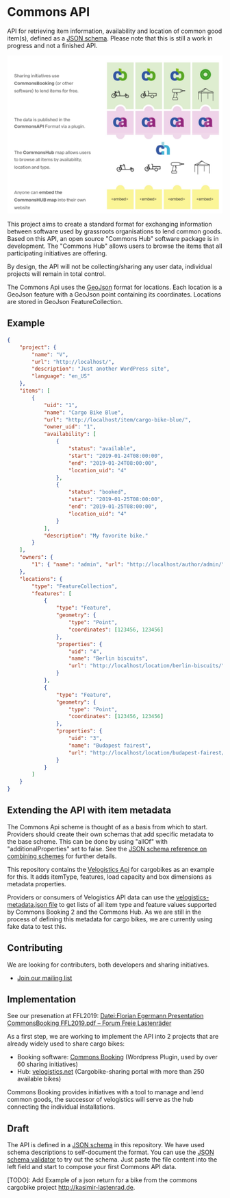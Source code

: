 # Commons API

API for retrieving item information, availability and location of common good item(s), defined as a [JSON schema](http://json-schema.org/). Please note that this is still a work in progress and not a finished API.

![commons-api-overview](img/commons-api-overview.png)

This project aims to create a standard format for exchanging information between software used by grassroots organisations to lend common goods. Based on this API, an open source "Commons Hub" software package is in development. The "Commons Hub" allows users to browse the items that all participating initiatives are offering.

By design, the API will not be collecting/sharing any user data, individual projects will remain in total control.

The Commons Api uses the [GeoJson](http://geojson.org/) format for locations. Each location is a GeoJson feature with a GeoJson point containing its coordinates. Locations are stored in GeoJson FeatureCollection.

## Example

```json
{
    "project": {
        "name": "V",
        "url": "http://localhost/",
        "description": "Just another WordPress site",
        "language": "en_US"
    },
    "items": [
        {
            "uid": "1",
            "name": "Cargo Bike Blue",
            "url": "http://localhost/item/cargo-bike-blue/",
            "owner_uid": "1",
            "availability": [
                {
                    "status": "available",
                    "start": "2019-01-24T08:00:00",
                    "end": "2019-01-24T08:00:00",
                    "location_uid": "4"
                },
                {
                    "status": "booked",
                    "start": "2019-01-25T08:00:00",
                    "end": "2019-01-25T08:00:00",
                    "location_uid": "4"
                }
            ],
            "description": "My favorite bike."
        }
    ],
    "owners": {
        "1": { "name": "admin", "url": "http://localhost/author/admin/" }
    },
    "locations": {
        "type": "FeatureCollection",
        "features": [
            {
                "type": "Feature",
                "geometry": {
                    "type": "Point",
                    "coordinates": [123456, 123456]
                },
                "properties": {
                    "uid": "4",
                    "name": "Berlin biscuits",
                    "url": "http://localhost/location/berlin-biscuits/"
                }
            },
            {
                "type": "Feature",
                "geometry": {
                    "type": "Point",
                    "coordinates": [123456, 123456]
                },
                "properties": {
                    "uid": "3",
                    "name": "Budapest fairest",
                    "url": "http://localhost/location/budapest-fairest/"
                }
            }
        ]
    }
}
```

## Extending the API with item metadata

The Commons Api scheme is thought of as a basis from which to start. Providers should create their own schemas that add specific metadata to the base scheme. This can be done by using "allOf" with "additionalProperties" set to false. See the [JSON schema reference on combining schemes](https://json-schema.org/understanding-json-schema/reference/combining.html) for further details.

This repository contains the [Velogistics Api](https://github.com/wielebenwir/commons-api/blob/master/velogistics-api.schema.json) for cargobikes as an example for this. It adds itemType, features, load capacity and box dimensions as metadata properties.

Providers or consumers of Velogistics API data can use the [velogistics-metadata.json file](https://github.com/wielebenwir/commons-api/blob/master/velogistics-metadata.json) to get lists of all item type and feature values supported by Commons Booking 2 and the Commons Hub. As we are still in the process of defining this metadata for cargo bikes, we are currently using fake data to test this.

## Contributing

We are looking for contributers, both developers and sharing initiatives.

-   [Join our mailing list](https://ml06.ispgateway.de/mailman/listinfo/commons-api_wielebenwir.de)

## Implementation

See our presenation at FFL2019: [Datei:Florian Egermann Presentation CommonsBooking FFL2019.pdf – Forum Freie Lastenräder](http://dein-lastenrad.de/index.php?title=Datei:Florian_Egermann_Presentation_CommonsBooking_FFL2019.pdf#Beschreibung) 

As a first step, we are working to implement the API into 2 projects that are already widely used to share cargo bikes:

-   Booking software: [Commons Booking](https://github.com/wielebenwir/commons-booking-2) (Wordpress Plugin, used by over 60 sharing initiatives)
-   Hub: [velogistics.net](http://velogistics.net) (Cargobike-sharing portal with more than 250 available bikes)

Commons Booking provides initiatives with a tool to manage and lend common goods, the successor of velogistics will serve as the hub connecting the individual installations.

## Draft

The API is defined in a [JSON schema](https://github.com/wielebenwir/commons-api/blob/master/commons-api.schema.json) in this repository. We have used schema descriptions to self-document the format. You can use the [JSON schema validator](https://www.jsonschemavalidator.net/) to try out the schema. Just paste the file content into the left field and start to compose your first Commons API data.

[TODO]: Add Example of a json return for a bike from the commons cargobike project http://kasimir-lastenrad.de.

